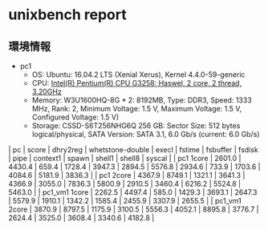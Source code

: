 # unixbench report

## 環境情報
* pc1
    * OS: Ubuntu: 16.04.2 LTS (Xenial Xerus), Kernel 4.4.0-59-generic
    * CPU: [Intel(R) Pentium(R) CPU G3258:  Haswel, 2 core, 2 thread, 3.20GHz](https://ark.intel.com/products/82723/Intel-Pentium-Processor-G3258-3M-Cache-3_20-GHz)
    * Memory: W3U1600HQ-8G * 2: 8192MB, Type: DDR3, Speed: 1333 MHz, Rank: 2, Minimum Voltage: 1.5 V, Maximum Voltage: 1.5 V, Configured Voltage: 1.5 V)
    * Storage: CSSD-S6T256NHG6Q 256 GB: Sector Size: 512 bytes logical/physical, SATA Version:  SATA 3.1, 6.0 Gb/s (current: 6.0 Gb/s)

| pc            | score  | dhry2reg | whetstone-double | execl  | fstime | fsbuffer | fsdisk | pipe   | context1 | spawn  | shell1 | shell8 | syscal |
| pc1 1core     | 2601.0 | 4430.4   | 659.4            | 1728.4 | 3947.3 | 2894.5   | 5576.8 | 2934.6 | 733.9    | 1703.6 | 4084.6 | 5181.9 | 3836.3 |
| pc1 2core     | 4367.9 | 8749.1   | 1321.1           | 3641.3 | 4366.9 | 3055.0   | 7836.3 | 5800.9 | 2910.5   | 3460.4 | 6216.2 | 5524.8 | 5463.0 |
| pc1_vm1 1core | 2262.5 | 4497.4   | 585.0            | 1429.3 | 3693.1 | 2647.3   | 5579.9 | 1910.1 | 1342.2   | 1585.4 | 2455.9 | 3307.9 | 2655.5 |
| pc1_vm1 2core | 3870.9 | 8797.5   | 1175.9           | 3100.5 | 5556.3 | 4052.1   | 8895.8 | 3776.7 | 2624.4   | 3525.0 | 3608.4 | 3340.6 | 4182.8 |
